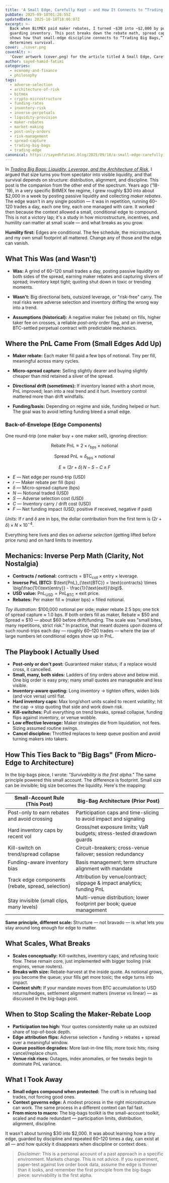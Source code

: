 ```yaml
---
title: 'A Small Edge, Carefully Kept — and How It Connects to “Trading Big Bags”'
pubDate: 2025-09-18T01:28:55Z
updatedDate: 2025-10-18T18:06:07Z
excerpt: >-
  Back when BitMEX paid maker rebates, I turned ~$30 into ~$2,000 by posting passive liquidity and
  guarding inventory. This post breaks down the rebate math, spread capture, and kill-switches—and
  shows how that small-edge discipline connects to “Trading Big Bags,” where structure, not bravado,
  determines survival.
cover: ./cover.png
coverAlt: >-
  'Cover artwork (cover.png) for the article titled A Small Edge, Carefully Kept - and How It Connects to "Trading Big Bags".'
author: sayed-hamid-fatimi
categories:
  - economy-and-finance
  - philosophy
tags:
  - adverse-selection
  - architecture-of-risk
  - bitmex
  - crypto-microstructure
  - funding-rates
  - inventory-risk
  - inverse-perpetuals
  - liquidity-provision
  - maker-rebates
  - market-making
  - post-only-orders
  - risk-management
  - spread-capture
  - trading-big-bags
  - trading-edge
canonical: https://sayedhfatimi.blog/2025/09/18/a-small-edge-carefully-kept-and-how-it-connects-to-trading-big-bags/
---
```


In [*Trading Big Bags: Liquidity, Leverage, and the Architecture of Risk*](/2025/09/17/trading-big-bags-liquidity-leverage-and-the-architecture-of-risk/), I argued that size turns you from spectator into visible liquidity, and that survival depends on structure: distribution, alignment, and discipline. This post is the companion from the other end of the spectrum. Years ago ('18-'19), in a very specific BitMEX fee regime, I grew roughly \$30 into about \$2,000 in a week by posting passive liquidity and collecting *maker rebates*. The edge wasn't in any single position — it was in repetition, running 60–120 trades a day, each one tiny, each one managed with care. It worked then because the context allowed a small, conditional edge to compound. This is not a victory lap; it's a study in how microstructure, incentives, and humility can matter at small scale — and what breaks as you grow.

**Humility first:** Edges are conditional. The fee schedule, the microstructure, and my own small footprint all mattered. Change any of those and the edge can vanish.

## What This Was (and Wasn't)

- **Was:** A grind of 60–120 small trades a day, posting passive liquidity on both sides of the spread, earning maker rebates and capturing slivers of spread; inventory kept tight; quoting shut down in toxic or trending moments.

- **Wasn't:** Big directional bets, outsized leverage, or "risk-free" carry. The real risks were adverse selection and inventory drifting the wrong way into a trend.

- **Assumptions (historical):** A negative maker fee (rebate) on fills, higher taker fee on crosses, a reliable *post-only* order flag, and an inverse, BTC-settled perpetual contract with predictable mechanics.

## Where the PnL Came From (Small Edges Add Up)

- **Maker rebate:** Each maker fill paid a few bps of notional. Tiny per fill, meaningful across many cycles.

- **Micro-spread capture:** Selling slightly dearer and buying slightly cheaper than mid retained a sliver of the spread.

- **Directional drift (sometimes):** If inventory leaned with a short move, PnL improved; lean into a real trend and it hurt. Inventory control mattered more than drift windfalls.

- **Funding/basis:** Depending on regime and side, funding helped or hurt. The goal was to avoid letting funding bleed a small edge.

### Back-of-Envelope (Edge Components)

One round-trip (one maker buy + one maker sell), ignoring direction:

$$
\text{Rebate PnL} \approx 2 \times r_{\text{bps}} \times \text{notional}
$$

$$
\text{Spread PnL} \approx \delta_{\text{bps}} \times \text{notional}
$$

$$
E \approx (2r+\delta)\,N - S - C \pm F
$$

- *$E$* — Net edge per round-trip (USD)
- *$r$* — Maker rebate per fill (bps)
- *$\delta$* — Micro-spread capture (bps)
- *$N$* — Notional traded (USD)
- *$S$* — Adverse selection cost (USD)
- *$C$* — Inventory carry / drift cost (USD)
- *$F$* — Net funding impact (USD; positive if received, negative if paid)

*Units:* If $r$ and $\delta$ are in bps, the dollar contribution from the first term is $(2r+\delta)\times N \times 10^{-4}$.

Everything here lives and dies on *adverse selection* (getting lifted before price runs) and on hard limits to inventory.

## Mechanics: Inverse Perp Math (Clarity, Not Nostalgia)

- **Contracts / notional:** $\text{contracts} = \text{BTC}_{\text{coll}} \times \text{entry} \times \text{leverage}$.
- **Inverse PnL (BTC):** $\text{PnL}_{\text{BTC}} = \text{contracts} \times \big(\frac{1}{\text{entry}} - \frac{1}{\text{exit}}\big)$.
- **USD value:** $\text{PnL}_{\text{USD}} = \text{PnL}_{\text{BTC}} \times \text{exit price}$.
- **Rebates:** Per maker fill ≈ $(\text{maker bps}) \times \text{filled notional}$.

*Toy illustration:* \$100,000 notional per side; maker rebate 2.5 bps; one tick of spread capture ≈ 1.0 bps. If both orders fill as maker, Rebate ≈ \$50 and Spread ≈ \$10 — about \$60 before drift/funding. The scale was "small bites, many repetitions, strict risk." In practice, that meant dozens upon dozens of such round-trips each day — roughly 60–120 trades — where the law of large numbers let conditional edges show up in PnL.

## The Playbook I Actually Used

- **Post-only or don't post:** Guaranteed maker status; if a replace would cross, it cancelled.
- **Small, many, both sides:** Ladders of tiny orders above and below mid. One big order is easy prey; many small quotes are manageable and less visible.
- **Inventory-aware quoting:** Long inventory → tighten offers, widen bids (and vice versa) until flat.
- **Hard inventory caps:** Max long/short units scaled to recent volatility; hit the cap → stop quoting that side and work down risk.
- **Kill-switches:** Pull everything on trend breaks, spread collapse, funding flips against inventory, or venue wobble.
- **Low effective leverage:** Maker strategies die from liquidation, not fees. Sizing assumed routine swings.
- **Cancel discipline:** Throttled replaces to keep queue position and avoid turning makers into takers.

## How This Ties Back to "Big Bags" (From Micro-Edge to Architecture)

In the big-bags piece, I wrote: *"Survivability is the first alpha."* The same principle powered this small account. The difference is footprint. Small size can be invisible; big size becomes the liquidity. Here's the mapping:

| Small-Account Rule (This Post)                    | Big-Bag Architecture (Prior Post)                                       |
| ------------------------------------------------- | ----------------------------------------------------------------------- |
| Post-only to earn rebates and avoid crossing      | Participation caps and time-slicing to avoid impact and signaling       |
| Hard inventory caps by recent vol                 | Gross/net exposure limits; VaR budgets; stress-tested drawdown guards   |
| Kill-switch on trend/spread collapse              | Circuit-breakers; cross-venue failover; session redundancy              |
| Funding-aware inventory bias                      | Basis management; term structure alignment with mandate                 |
| Track edge components (rebate, spread, selection) | Attribution by venue/contract; slippage & impact analytics; funding PnL |
| Stay invisible (small clips, many levels)         | Multi-venue distribution; lower footprint per book; queue management    |

**Same principle, different scale:** Structure — not bravado — is what lets you stay around long enough for edge to matter.

## What Scales, What Breaks

- **Scales conceptually:** Kill-switches, inventory caps, and refusing toxic flow. These remain core, just implemented with bigger tooling (risk engines, venue routers).
- **Breaks with size:** Rebate-harvest at the inside quote. As notional grows, you become the queue; your fills get more toxic; the edge turns into impact.
- **Context shift:** If your mandate moves from BTC accumulation to USD returns/hedges, settlement alignment matters (inverse vs linear) — as discussed in the big-bags post.

## When to Stop Scaling the Maker-Rebate Loop

- **Participation too high:** Your quotes consistently make up an outsized share of top-of-book depth.
- **Edge attribution flips:** Adverse selection + funding > rebates + spread over a meaningful window.
- **Queue position degrades:** More last-in-line fills; more toxic hits; rising cancel/replace churn.
- **Venue risk rises:** Outages, index anomalies, or fee tweaks begin to dominate PnL variance.

## What I Took Away

- **Small edges compound when protected:** The craft is in refusing bad trades, not forcing good ones.
- **Context governs edge:** A modest process in the right microstructure can work. The same process in a different context can fail fast.
- **From micro to macro:** The big-bags toolkit is the small-account toolkit, scaled and made redundant — participation limits, distribution, alignment, discipline.

It wasn't about turning \$30 into \$2,000. It was about learning how a tiny edge, guarded by discipline and repeated 60–120 times a day, can exist at all — and how quickly it disappears when discipline or context does.

> *Disclaimer:* This is a personal account of a past approach in a specific environment. Markets change. This is not advice. If you experiment, paper-test against live order book data, assume the edge is thinner than it looks, and remember the first principle from the big-bags piece: survivability is the first alpha.
